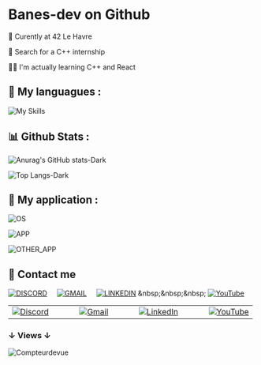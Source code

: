 <!---https://github.com/Ileriayo/markdown-badges-->


# Banes-dev on Github

🏫 Curently at 42 Le Havre

🔎 Search for a C++ internship

👨‍💻 I'm actually learning C++ and React



## 🎨 My languagues : 
![My Skills](https://skillicons.dev/icons?i=cpp,c,lua,react,vue,tailwind,nextjs,vite,npm,bash,mysql,git,docker&perline=7)


## 📊 Github Stats : 
![Anurag's GitHub stats-Dark](https://github-readme-stats.vercel.app/api?username=Banes-dev&show_icons=true&theme=transparent&title_color=2f80ed&icon_color=ffff00&border_color=ffff00&text_color=ffffff#gh-dark-mode-only)
<!-- ![Anurag's GitHub stats-Light](https://github-readme-stats.vercel.app/api?username=Banes-dev&show_icons=true&theme=transparent&title_color=2f80ed&icon_color=ffff00&border_color=ffff00&text_color=000000#gh-light-mode-only)-->

![Top Langs-Dark](https://github-readme-stats.vercel.app/api/top-langs/?username=Banes-dev&show_icons=true&theme=transparent&title_color=2f80ed&icon_color=ffff00&border_color=ffff00&text_color=ffffff#gh-dark-mode-only)
<!--![Top Langs-Light](https://github-readme-stats.vercel.app/api/top-langs/?username=Banes-dev&show_icons=true&theme=transparent&title_color=2f80ed&icon_color=ffff00&border_color=ffff00&text_color=000000#gh-light-mode-only)-->


## 🧩 My application : 
![OS](https://skillicons.dev/icons?i=windows,linux,ubuntu,apple&perline=4)

![APP](https://skillicons.dev/icons?i=vscode,github,unreal,unity,qt,vercel&perline=6)

![OTHER_APP](https://skillicons.dev/icons?i=ps,figma,raspberrypi,stackoverflow&perline=4)


## 📩 Contact me
[![DISCORD](https://skillicons.dev/icons?i=discord&theme=light)](https://discord.com/users/532959488722862081) &nbsp;&nbsp;&nbsp;
[![GMAIL](https://skillicons.dev/icons?i=gmail&theme=light)](https://mail.google.com/mail/u/0/#inbox?compose=GTvVlcSMTtRsJBMrCDGwqHMzPNWWQtGZPFQVKtPQTKvTKSNkmvLtSSJtbMPhkwJsWstRbHMdNGkTh) &nbsp;&nbsp;&nbsp;
[![LINKEDIN](https://skillicons.dev/icons?i=linkedin&theme=light)]([https://discord.com/users/532959488722862081](https://www.linkedin.com/in/esteban-hay-95598a2b0?lipi=urn%3Ali%3Apage%3Ad_flagship3_profile_view_base_contact_details%3BJvkAC021QTSvMCVYqaRYzQ%3D%3D)) &nbsp;&nbsp;&nbsp;
[![YouTube](https://img.shields.io/badge/YouTube-%23FF0000.svg?style=flat&logo=YouTube&logoColor=white)]([https://www.youtube.com/channel/UCVT5ylMiLgPYminfV4QjgTA](https://img.shields.io/badge/YouTube-FF0000?style=for-the-badge&logo=youtube&logoColor=white))

<table>
  <tr>
    <td align="center">
      <a href="https://discord.com/users/532959488722862081">
        <img src="https://skillicons.dev/icons?i=discord&theme=light" alt="Discord">
      </a>
    </td>
    <td width="30"></td>
    <td align="center">
      <a href="https://mail.google.com/mail/u/0/#inbox?compose=GTvVlcSMTtRsJBMrCDGwqHMzPNWWQtGZPFQVKtPQTKvTKSNkmvLtSSJtbMPhkwJsWstRbHMdNGkTh">
        <img src="https://skillicons.dev/icons?i=gmail&theme=light" alt="Gmail">
      </a>
    </td>
    <td width="30"></td>
    <td align="center">
      <a href="https://www.linkedin.com/in/esteban-hay-95598a2b0?lipi=urn%3Ali%3Apage%3Ad_flagship3_profile_view_base_contact_details%3BJvkAC021QTSvMCVYqaRYzQ%3D%3D">
        <img src="https://skillicons.dev/icons?i=linkedin&theme=light" alt="LinkedIn">
      </a>
    </td>
    <td width="30"></td>
    <td align="center">
      <a href="https://www.youtube.com/channel/UCVT5ylMiLgPYminfV4QjgTA">
        <img src="https://img.shields.io/badge/YouTube-%23FF0000.svg?style=flat&logo=YouTube&logoColor=white" alt="YouTube">
      </a>
    </td>
  </tr>
</table>


### ↓ Views ↓
![Compteurdevue](https://komarev.com/ghpvc/?username=Banes-dev&color=yellow&style=flat&base=242&abbreviated=true)
